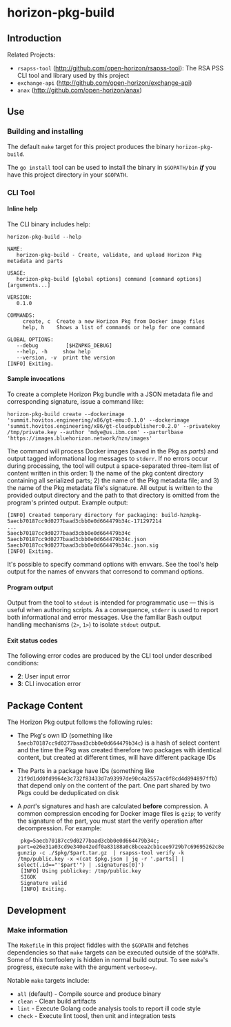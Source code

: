 # horizon-pkg-build

## Introduction

Related Projects:

* `rsapss-tool` (http://github.com/open-horizon/rsapss-tool): The RSA PSS CLI tool and library used by this project
* `exchange-api` (http://github.com/open-horizon/exchange-api)
* `anax` (http://github.com/open-horizon/anax)

## Use

### Building and installing

The default `make` target for this project produces the binary `horizon-pkg-build`.

The `go install` tool can be used to install the binary in `$GOPATH/bin` _**if**_ you have this project directory in your `$GOPATH`.

### CLI Tool

#### Inline help

The CLI binary includes help:

    horizon-pkg-build --help

    NAME:
       horizon-pkg-build - Create, validate, and upload Horizon Pkg metadata and parts

    USAGE:
       horizon-pkg-build [global options] command [command options] [arguments...]

    VERSION:
       0.1.0

    COMMANDS:
         create, c  Create a new Horizon Pkg from Docker image files
         help, h    Shows a list of commands or help for one command

    GLOBAL OPTIONS:
       --debug         [$HZNPKG_DEBUG]
       --help, -h     show help
       --version, -v  print the version
    [INFO] Exiting.


#### Sample invocations

To create a complete Horizon Pkg bundle with a JSON metadata file and corresponding signature, issue a command like:

    horizon-pkg-build create --dockerimage 'summit.hovitos.engineering/x86/gt-emu:0.1.0' --dockerimage 'summit.hovitos.engineering/x86/gt-cloudpublisher:0.2.0' --privatekey /tmp/private.key --author 'mdye@us.ibm.com' --parturlbase 'https://images.bluehorizon.network/hzn/images'

The command will process Docker images (saved in the Pkg as *parts*) and output tagged informational log messages to `stderr`. If no errors occur during processing, the tool will output a space-separated three-item list of content written in this order: 1) the name of the pkg content directory containing all serialized parts; 2) the name of the Pkg metadata file; and 3) the name of the Pkg metadata file's signature. All output is written to the provided output directory and the path to that directory is omitted from the program's printed output. Example output:

    [INFO] Created temporary directory for packaging: build-hznpkg-5aecb70187cc9d0277baad3cbb0e0d664479b34c-171297214
    ...
    5aecb70187cc9d0277baad3cbb0e0d664479b34c 5aecb70187cc9d0277baad3cbb0e0d664479b34c.json 5aecb70187cc9d0277baad3cbb0e0d664479b34c.json.sig
    [INFO] Exiting.

It's possible to specify command options with envvars.  See the tool's help output for the names of envvars that corresond to command options.

#### Program output

Output from the tool to `stdout` is intended for programmatic use — this is useful when authoring scripts. As a consequence, `stderr` is used to report both informational and error messages. Use the familiar Bash output handling mechanisms (`2>`, `1>`) to isolate `stdout` output.

#### Exit status codes

The following error codes are produced by the CLI tool under described conditions:

 * **2**: User input error
 * **3**: CLI invocation error

## Package Content

The Horizon Pkg output follows the following rules:

 * The Pkg's own ID (something like `5aecb70187cc9d0277baad3cbb0e0d664479b34c`) is a hash of select content and the time the Pkg was created therefore two packages with identical content, but created at different times, will have different package IDs
 * The Parts in a package have IDs (something like `21f9d1dd0fd9964e3c732f83433d7a93997de90c4a2557ac0f8cd4d894897ffb`) that depend only on the content of the part. One part shared by two Pkgs could be deduplicated on disk
 * A *part*'s signatures and hash are calculated **before** compression. A common compression encoding for Docker image files is `gzip`; to verify the signature of the part, you must start the verify operation after decompression. For example:

        pkg=5aecb70187cc9d0277baad3cbb0e0d664479b34c; part=e26e31a03cd9e340e42edf0a83188a0c8bcea2cb1cee9729b7c69695262c8eb8; gunzip -c ./$pkg/$part.tar.gz  | rsapss-tool verify -k /tmp/public.key -x <(cat $pkg.json | jq -r '.parts[] | select(.id=="'$part'") | .signatures[0]')
        [INFO] Using publickey: /tmp/public.key
        SIGOK
        Signature valid
        [INFO] Exiting.

## Development

### Make information

The `Makefile` in this project fiddles with the `$GOPATH` and fetches dependencies so that `make` targets can be executed outside of the `$GOPATH`. Some of this tomfoolery is hidden in normal build output. To see `make`'s progress, execute `make` with the argument `verbose=y`.

Notable `make` targets include:

 * `all` (default) - Compile source and produce binary
 * `clean` - Clean build artifacts
 * `lint` - Execute Golang code analysis tools to report ill code style
 * `check` - Execute lint toosl, then unit and integration tests
